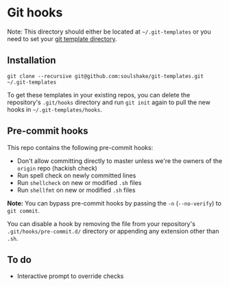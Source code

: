 # Git hooks

Note: This directory should either be located at `~/.git-templates` or you need to set your [git template directory](https://git-scm.com/docs/git-init#_template_directory).

## Installation

`git clone --recursive git@github.com:soulshake/git-templates.git ~/.git-templates`

To get these templates in your existing repos, you can delete the repository's `.git/hooks` directory and run `git init` again to pull the new hooks in `~/.git-templates/hooks`.

## Pre-commit hooks

This repo contains the following pre-commit hooks:

- Don't allow committing directly to master unless we're the owners of the `origin` repo (hackish check)
- Run spell check on newly committed lines
- Run `shellcheck` on new or modified `.sh` files
- Run `shellfmt` on new or modified `.sh` files

**Note:** You can bypass pre-commit hooks by passing the `-n` (`--no-verify`) to `git commit`.

You can disable a hook by removing the file from your repository's `.git/hooks/pre-commit.d/` directory or appending any extension other than `.sh`.

## To do

- Interactive prompt to override checks
